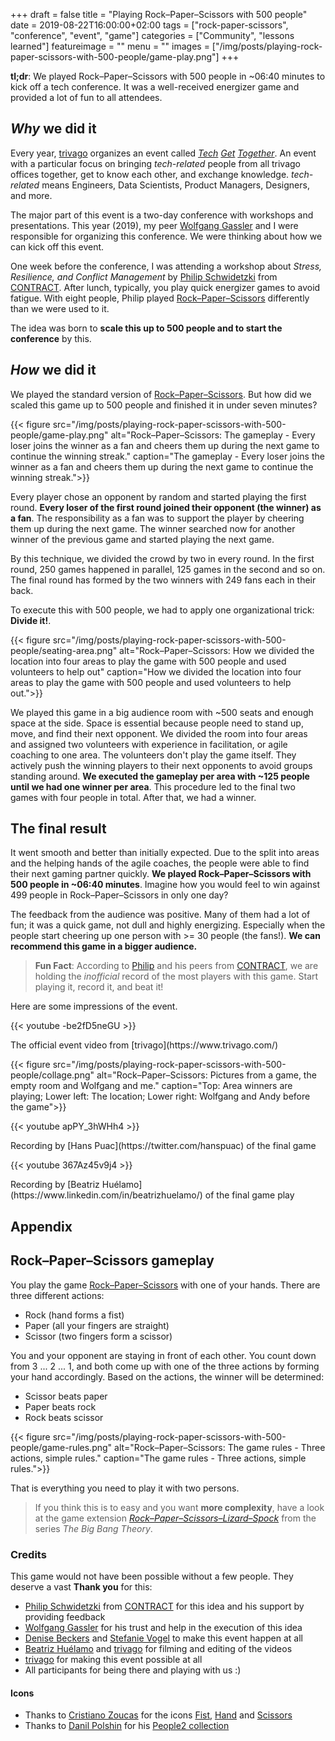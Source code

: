 +++
draft = false
title = "Playing Rock–Paper–Scissors with 500 people"
date = 2019-08-22T16:00:00+02:00
tags = ["rock-paper-scissors", "conference", "event", "game"]
categories = ["Community", "lessons learned"]
featureimage = ""
menu = ""
images = ["/img/posts/playing-rock-paper-scissors-with-500-people/game-play.png"]
+++

**tl;dr**: We played Rock–Paper–Scissors with 500 people in ~06:40 minutes to kick off a tech conference. It was a well-received energizer game and provided a lot of fun to all attendees.

<!--more-->

## _Why_ we did it

Every year, [trivago](https://www.trivago.com/) organizes an event called *[Tech](https://tech.trivago.com/2016/08/02/tech-get-together-2016/) [Get](https://www.youtube.com/watch?v=407f63Df58o) [Together](https://www.facebook.com/watch/?v=869866313182453)*.
An event with a particular focus on bringing _tech-related_ people from all trivago offices together, get to know each other, and exchange knowledge.
_tech-related_ means Engineers, Data Scientists, Product Managers, Designers, and more.

The major part of this event is a two-day conference with workshops and presentations.
This year (2019), my peer [Wolfgang Gassler](https://twitter.com/schafele) and I were responsible for organizing this conference.
We were thinking about how we can kick off this event.

One week before the conference, I was attending a workshop about _Stress, Resilience, and Conflict Management_ by [Philip Schwidetzki](https://www.linkedin.com/in/philip-schwidetzki-9b38b554/) from [CONTRACT](https://world-of-contract.com/en/).
After lunch, typically, you play quick energizer games to avoid fatigue.
With eight people, Philip played [Rock–Paper–Scissors](https://en.wikipedia.org/wiki/Rock%E2%80%93paper%E2%80%93scissors) differently than we were used to it.

The idea was born to **scale this up to 500 people and to start the conference** by this.

## _How_ we did it

We played the standard version of [Rock–Paper–Scissors](#rock-paper-scissors-gameplay).
But how did we scaled this game up to 500 people and finished it in under seven minutes?

{{< figure src="/img/posts/playing-rock-paper-scissors-with-500-people/game-play.png" alt="Rock–Paper–Scissors: The gameplay - Every loser joins the winner as a fan and cheers them up during the next game to continue the winning streak." caption="The gameplay - Every loser joins the winner as a fan and cheers them up during the next game to continue the winning streak.">}}

Every player chose an opponent by random and started playing the first round.
**Every loser of the first round joined their opponent (the winner) as a fan**.
The responsibility as a fan was to support the player by cheering them up during the next game.
The winner searched now for another winner of the previous game and started playing the next game.

By this technique, we divided the crowd by two in every round. In the first round, 250 games happened in parallel, 125 games in the second and so on. The final round has formed by the two winners with 249 fans each in their back.

To execute this with 500 people, we had to apply one organizational trick: **Divide it!**.

{{< figure src="/img/posts/playing-rock-paper-scissors-with-500-people/seating-area.png" alt="Rock–Paper–Scissors: How we divided the location into four areas to play the game with 500 people and used volunteers to help out" caption="How we divided the location into four areas to play the game with 500 people and used volunteers to help out.">}}

We played this game in a big audience room with ~500 seats and enough space at the side.
Space is essential because people need to stand up, move, and find their next opponent.
We divided the room into four areas and assigned two volunteers with experience in facilitation, or agile coaching to one area.
The volunteers don't play the game itself.
They actively push the winning players to their next opponents to avoid groups standing around.
**We executed the gameplay per area with ~125 people until we had one winner per area**.
This procedure led to the final two games with four people in total. After that, we had a winner.

## The final result

It went smooth and better than initially expected.
Due to the split into areas and the helping hands of the agile coaches, the people were able to find their next gaming partner quickly.
**We played Rock–Paper–Scissors with 500 people in ~06:40 minutes**.
Imagine how you would feel to win against 499 people in Rock–Paper–Scissors in only one day?

The feedback from the audience was positive.
Many of them had a lot of fun; it was a quick game, not dull and highly energizing.
Especially when the people start cheering up one person with >= 30 people (the fans!).
**We can recommend this game in a bigger audience.**

> **Fun Fact**: According to [Philip](https://www.linkedin.com/in/philip-schwidetzki-9b38b554/) and his peers from [CONTRACT](https://world-of-contract.com/en/), we are holding the _inofficial_ record of the most players with this game.
Start playing it, record it, and beat it!

Here are some impressions of the event.

{{< youtube -be2fD5neGU >}}
<div class="video-caption">
The official event video from [trivago](https://www.trivago.com/)
</div>

{{< figure src="/img/posts/playing-rock-paper-scissors-with-500-people/collage.png" alt="Rock–Paper–Scissors: Pictures from a game, the empty room and Wolfgang and me." caption="Top: Area winners are playing; Lower left: The location; Lower right: Wolfgang and Andy before the game">}}

{{< youtube apPY_3hWHh4 >}}
<div class="video-caption">
Recording by [Hans Puac](https://twitter.com/hanspuac) of the final game
</div>

{{< youtube 367Az45v9j4 >}}
<div class="video-caption">
Recording by [Beatriz Huélamo](https://www.linkedin.com/in/beatrizhuelamo/) of the final game play
</div>

## Appendix

## Rock–Paper–Scissors gameplay

You play the game [Rock–Paper–Scissors](https://en.wikipedia.org/wiki/Rock%E2%80%93paper%E2%80%93scissors) with one of your hands.
There are three different actions:

* Rock (hand forms a fist)
* Paper (all your fingers are straight)
* Scissor (two fingers form a scissor)

You and your opponent are staying in front of each other.
You count down from 3 ... 2 ... 1, and both come up with one of the three actions by forming your hand accordingly.
Based on the actions, the winner will be determined:

* Scissor beats paper
* Paper beats rock
* Rock beats scissor

{{< figure src="/img/posts/playing-rock-paper-scissors-with-500-people/game-rules.png" alt="Rock–Paper–Scissors: The game rules - Three actions, simple rules." caption="The game rules - Three actions, simple rules.">}}

That is everything you need to play it with two persons.

> If you think this is to easy and you want **more complexity**, have a look at the game extension [*Rock–Paper–Scissors–Lizard–Spock*](https://the-big-bang-theory.com/rock-paper-scissors-lizard-spock/) from the series *The Big Bang Theory*.

### Credits

This game would not have been possible without a few people.
They deserve a vast **Thank you** for this:

- [Philip Schwidetzki](https://www.linkedin.com/in/philip-schwidetzki-9b38b554/) from [CONTRACT](https://world-of-contract.com/en/) for this idea and his support by providing feedback
- [Wolfgang Gassler](https://twitter.com/schafele) for his trust and help in the execution of this idea
- [Denise Beckers](https://www.linkedin.com/in/denise-b-14a23115a/) and [Stefanie Vogel](https://www.linkedin.com/in/stefanie-vogel-239141167/) to make this event happen at all
- [Beatriz Huélamo](https://www.linkedin.com/in/beatrizhuelamo/) and [trivago](https://www.trivago.com/) for filming and editing of the videos
- [trivago](https://www.trivago.com/) for making this event possible at all
- All participants for being there and playing with us :)

#### Icons

- Thanks to [Cristiano Zoucas](https://thenounproject.com/cristiano.zoucas) for the icons [Fist](https://thenounproject.com/term/fist/477918/), [Hand](https://thenounproject.com/term/hand/477922/) and [Scissors](https://thenounproject.com/term/scissors/477919/)
- Thanks to [Danil Polshin](https://thenounproject.com/everydaytemplate/) for his [People2 collection](https://thenounproject.com/everydaytemplate/collection/people2/)